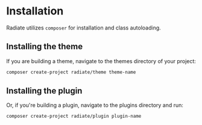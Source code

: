 # Installation

Radiate utilizes `composer` for installation and class autoloading.

## Installing the theme

If you are building a theme, navigate to the themes directory of your project:

```bash
composer create-project radiate/theme theme-name
```

## Installing the plugin

Or, if you're building a plugin, navigate to the plugins directory and run:

```bash
composer create-project radiate/plugin plugin-name
```
